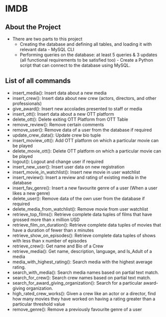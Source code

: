 # IMDB

## About the Project

- There are two parts to this project
  - Creating the database and defining all tables, and loading it with relevant data - MySQL CLI
  - Performing queries on the database: at least 5 queries & 3 updates (all functional requirements to be satisfied too) -  Create a Python script that can connect to the database using MySQL. 

## List of all commands

* insert_media(): Insert data about a new media
* insert_crew(): Insert data about new crew (actors, directors, and other professionals)
* give_award(): Insert new accolades presented to staff or media
* insert_ott(): Insert data about a new OTT platform
* delete_ott(): Delete exiting OTT Platform from OTT Table
* remove_review(): Remove certain comments 
* remove_user(): Remove data of a user from the database if required
* update_crew_data(): Update crew bio tuple
* insert_moview_ott(): Add OTT platform on which a particular movie can be played
* delete_movie_ott(): Delete OTT platform on which a particular movie can be played
* logout(): Logout and change user if required 
* insert_new_user(): Insert user data on new registration
* insert_movie_in_watchlist(): Insert new movie in user watchlist
* insert_review(): Insert a review and rating of existing media in the database
* insert_fav_genre(): Insert a new favourite genre of a user (When a user likes a new genre)
* delete_user(): Remove data of the own user from the database if required
* delete_media_from_watchlist(): Remove movie from user watchlist
* retrieve_top_films(): Retrieve complete data tuples of films that have grossed more than x million USD
* retrieve_film_on_duration(): Retrieve complete data tuples of movies that have a duration of fewer than x minutes
* retrieve_show_on_episodes(): Retrieve complete data tuples of shows with less than x number of episodes
* retrieve_crew(): Get name and Bio of a Crew
* retrieve_media(): Get name, description, language, and Is_Adult of a media
* media_with_highest_rating(): Search media with the highest average rating.
* search_with_media(): Search media names based on partial text match.
* search_for_crew(): Search crew names based on partial text match.
* search_for_award_giving_organization(): Search for a particular award-giving organization.
* high_rated_crew_works(): Given a crew like an actor or a director, find how many movies they have worked on having a rating greater than a particular threshold value
* remove_genre(): Remove a previously favourite genre of a user 
